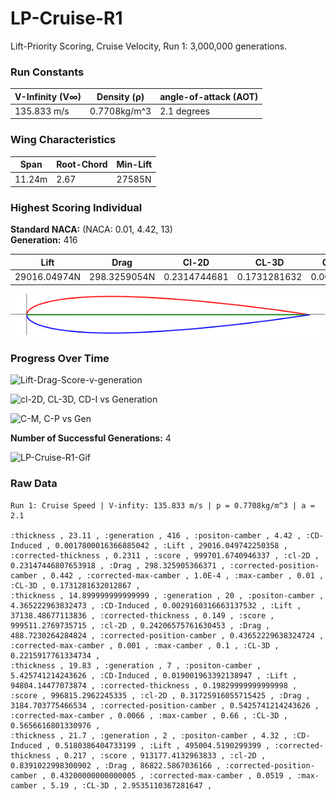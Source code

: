 # LP-Cruise-R1  
Lift-Priority Scoring, Cruise Velocity, Run 1: 3,000,000 generations.  
### Run Constants  
| V-Infinity (V∞) | Density (ρ) | angle-of-attack (AOT) |
|-----------------|-------------|----------------------|
| 135.833 m/s     | 0.7708kg/m^3| 2.1 degrees          |
### Wing Characteristics  
| Span   | Root-Chord | Min-Lift |
|--------|------------|----------|
| 11.24m | 2.67       | 27585N   |  
### Highest Scoring Individual  
**Standard NACA:** (NACA: 0.01, 4.42, 13)    
**Generation:** 416  

| Lift         | Drag        | Cl-2D         |CL-3D       |CD-Induced    |Score|
|--------------|------------ |---------------|------------|--------------|-----|
| 29016.04974N | 298.3259054N| 0.2314744681  |0.1731281632|0.001780001637|999701.6741|

![LP-Cruise-R1-416](LP-Cruse-R1-img/LP-C-Run1-Gen416.png)  

### Progress Over Time  

![Lift-Drag-Score-v-generation](https://docs.google.com/spreadsheets/d/e/2PACX-1vQKV1nUy34pAK1hBfeMi6O0fca8bsVAJj3MrwEwggENrnKN6_fPiUeUYXARFr-zEB7ZQo6unL05EYaf/pubchart?oid=924398028&format=image)

![cl-2D, CL-3D, CD-I vs Generation](https://docs.google.com/spreadsheets/d/e/2PACX-1vQKV1nUy34pAK1hBfeMi6O0fca8bsVAJj3MrwEwggENrnKN6_fPiUeUYXARFr-zEB7ZQo6unL05EYaf/pubchart?oid=938597983&format=image)

![C-M, C-P vs Gen](https://docs.google.com/spreadsheets/d/e/2PACX-1vQKV1nUy34pAK1hBfeMi6O0fca8bsVAJj3MrwEwggENrnKN6_fPiUeUYXARFr-zEB7ZQo6unL05EYaf/pubchart?oid=958500200&format=image)  

**Number of Successful Generations:** 4  

![LP-Cruise-R1-Gif](https://media.giphy.com/media/3o6fIXN6HrkoftCkow/giphy.gif)  

### Raw Data  
```CSV
Run 1: Cruise Speed | V-infity: 135.833 m/s | p = 0.7708kg/m^3 | a = 2.1

:thickness , 23.11 , :generation , 416 , :positon-camber , 4.42 , :CD-Induced , 0.0017800016366885042 , :Lift , 29016.049742250358 , :corrected-thickness , 0.2311 , :score , 999701.6740946337 , :cl-2D , 0.23147446807653918 , :Drag , 298.325905366371 , :corrected-position-camber , 0.442 , :corrected-max-camber , 1.0E-4 , :max-camber , 0.01 , :CL-3D , 0.1731281632012867 ,
:thickness , 14.899999999999999 , :generation , 20 , :positon-camber , 4.365222963832473 , :CD-Induced , 0.0029160316663137532 , :Lift , 37138.48677113836 , :corrected-thickness , 0.149 , :score , 999511.2769735715 , :cl-2D , 0.24206575761630453 , :Drag , 488.7230264284824 , :corrected-position-camber , 0.43652229638324724 , :corrected-max-camber , 0.001 , :max-camber , 0.1 , :CL-3D , 0.2215917761334734 ,
:thickness , 19.83 , :generation , 7 , :positon-camber , 5.425741214243626 , :CD-Induced , 0.019001963392138947 , :Lift , 94804.14477073874 , :corrected-thickness , 0.19829999999999998 , :score , 996815.2962245335 , :cl-2D , 0.31725916055715425 , :Drag , 3184.703775466534 , :corrected-position-camber , 0.5425741214243626 , :corrected-max-camber , 0.0066 , :max-camber , 0.66 , :CL-3D , 0.5656616801330976 ,
:thickness , 21.7 , :generation , 2 , :positon-camber , 4.32 , :CD-Induced , 0.5180386404733199 , :Lift , 495004.5190299399 , :corrected-thickness , 0.217 , :score , 913177.4132963833 , :cl-2D , 0.8391022998300902 , :Drag , 86822.5867036166 , :corrected-position-camber , 0.43200000000000005 , :corrected-max-camber , 0.0519 , :max-camber , 5.19 , :CL-3D , 2.9535110367281647 ,
```

